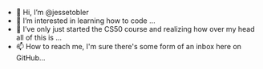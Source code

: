 - 👋 Hi, I’m @jessetobler
- 👀 I’m interested in learning how to code ...
- 🌱 I’ve only just started the CS50 course and realizing how over my head all of this is ...
- 📫 How to reach me, I'm sure there's some form of an inbox here on GitHub...

<!---
jessetobler/jessetobler is a ✨ special ✨ repository because its `README.md` (this file) appears on your GitHub profile.
You can click the Preview link to take a look at your changes.
--->
